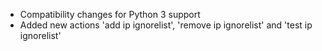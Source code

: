 * Compatibility changes for Python 3 support
* Added new actions 'add ip ignorelist', 'remove ip ignorelist' and 'test ip ignorelist'